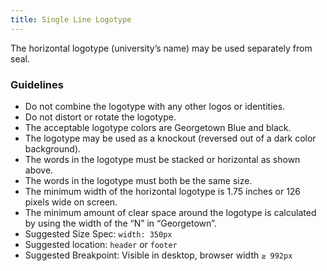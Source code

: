 ```yaml
---
title: Single Line Logotype
---
```


The horizontal logotype (university’s name) may be used separately from seal.

<h3 class ="sg-pattern-title">Guidelines</h3>

<ul>
    <li>Do not combine the logotype with any other logos or identities.</li>
    <li>Do not distort or rotate the logotype.</li>
    <li>The acceptable logotype colors are Georgetown Blue and black.</li>
    <li>The logotype may be used as a knockout (reversed out of a dark color background).</li>
    <li>The words in the logotype must be stacked or horizontal as shown above.</li>
    <li>The words in the logotype must both be the same size.</li>
    <li>The minimum width of the horizontal logotype is 1.75 inches or 126 pixels wide on screen.</li>
    <li>The minimum amount of clear space around the logotype is calculated by using the width of the “N” in “Georgetown”.</li>
    <li>Suggested Size Spec: <code>width: 350px</code></li>
    <li>Suggested location: <code>header</code> or <code>footer</code></li>
    <li>Suggested Breakpoint: Visible in desktop, browser width <code>≥ 992px</code></li>
</ul>

